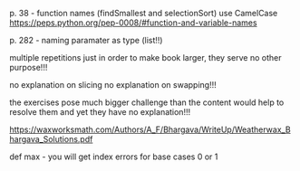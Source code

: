 p. 38 - function names (findSmallest and selectionSort) use CamelCase
https://peps.python.org/pep-0008/#function-and-variable-names

p. 282 - naming paramater as type (list!!)

multiple repetitions just in order to make book larger, they serve no other purpose!!!

no explanation on slicing
no explanation on swapping!!!

the exercises pose much bigger challenge than the content would help to resolve them 
and yet they have no explanation!!!

https://waxworksmath.com/Authors/A_F/Bhargava/WriteUp/Weatherwax_Bhargava_Solutions.pdf

def max - you will get index errors for base cases 0 or 1

